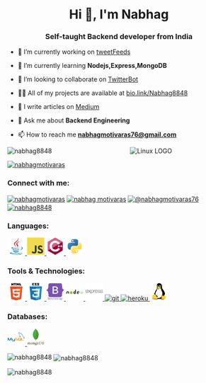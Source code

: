 <!-- <h1 align="center">Hi 👋, I'm Nabhag</h1>
<h2 align="center">Currently Learning Back-end Development!</h2>
 <br>

[![Typing SVG](https://readme-typing-svg.herokuapp.com?color=F6DA5A&size=35&center=true&lines=Linux+is+Awesome!;Linux+Love)](https://git.io/typing-svg)
<div>
<img align = "left" src="https://1000logos.net/wp-content/uploads/2017/03/LINUX-LOGO.png" alt="Linux LOGO" width="45%"/>

<p align = "center">
- 🤔 Love to share my work in public.<br>
- 🌱 I’m currently building my profile.<br>
- ⚡ Fun fact: I Don't Wanna go to College.<br>
 - 👯 I Love to Collaborate and Meet New Peeps.<br>
 - 💬 Connect with me on Twitter would love to hear your views.<br>
</p>
</div>
<h2></h2>

<h3>Github Stat's: <h3>
  
 <img width = "48%" src="https://github-readme-stats.vercel.app/api?username=Nabhag8848&show_icons=true&theme=tokyonight" />
 <img width = "48%" src="https://github-readme-streak-stats.herokuapp.com/?user=Nabhag8848&theme=tokyonight" />
 <br>
 <br>
 <h2></h2> 
 <h3 align="left">Languages and Tools:</h3>
<code><img height="45" width="45" src="https://cdn.freelogovectors.net/svg05/java-logo.svg"></code>
 <code><img height="40" width="40" src="https://upload.wikimedia.org/wikipedia/commons/thumb/3/38/HTML5_Badge.svg/1024px-HTML5_Badge.svg.png"></code>
<code><img height="40" width="40" src="https://cdn.iconscout.com/icon/free/png-256/css-131-722685.png"></code>
<code><img height="40" width="40" src="https://raw.githubusercontent.com/github/explore/80688e429a7d4ef2fca1e82350fe8e3517d3494d/topics/javascript/javascript.png"></code>
 <code><img height="40" width="40" src="https://upload.wikimedia.org/wikipedia/commons/thumb/1/18/C_Programming_Language.svg/1200px-C_Programming_Language.svg.png"></code>
<code><img height="40" width="40" src = "https://upload.wikimedia.org/wikipedia/commons/thumb/1/18/ISO_C%2B%2B_Logo.svg/1200px-ISO_C%2B%2B_Logo.svg.png"></code>
 <code><img height="45" width="45" src="https://raw.githubusercontent.com/github/explore/80688e429a7d4ef2fca1e82350fe8e3517d3494d/topics/python/python.png"></code>
<code><img height="40" width="40" src="https://upload.wikimedia.org/wikipedia/commons/thumb/3/3f/Git_icon.svg/1024px-Git_icon.svg.png"></code>
<code><img height="40" width="40" src="https://raw.githubusercontent.com/github/explore/80688e429a7d4ef2fca1e82350fe8e3517d3494d/topics/github-api/github-api.png"></code>
<code><img height="40" width="40" src="https://upload.wikimedia.org/wikipedia/commons/9/9a/Visual_Studio_Code_1.35_icon.svg"></code>
 <h3 align = "left"> Connect with me: </h3>
<p align="left">
<code><a href = "www.linkedin.com/in/nabhag-motivaras-460b3b1aa"><img src="https://img.icons8.com/fluent/48/000000/linkedin.png"/></a></code>
<code><a href = "https://twitter.com/NabhagMotivaras"><img src="https://img.icons8.com/fluent/48/000000/twitter.png"/></a></code>
<code><a href = "https://medium.com/@nabhagmotivaras76"><img width = "5%" src = "https://upload.wikimedia.org/wikipedia/commons/thumb/e/ec/Medium_logo_Monogram.svg/1200px-Medium_logo_Monogram.svg.png"/></a></code>
</p>

 -->
 
 
 <h1 align="center">Hi 👋, I'm Nabhag</h1>
<h3 align="center">Self-taught Backend developer from India</h3>

- 🔭 I’m currently working on [tweetFeeds](https://github.com/Nabhag8848/tweetFeeds)

- 🌱 I’m currently learning **Nodejs,Express,MongoDB**

- 👯 I’m looking to collaborate on [TwitterBot](https://github.com/Nabhag8848/TwitterBot)

- 👨‍💻 All of my projects are available at [bio.link/Nabhag8848](bio.link/Nabhag8848)

- 📝 I write articles on [Medium](Medium)

- 💬 Ask me about **Backend Engineering**

- 📫 How to reach me **nabhagmotivaras76@gmail.com**

<img align = "right" src="https://1000logos.net/wp-content/uploads/2017/03/LINUX-LOGO.png" alt="Linux LOGO" width="45%"/>

<p align="left"> <img src="https://komarev.com/ghpvc/?username=nabhag8848&label=Profile%20views&color=0e75b6&style=flat" alt="nabhag8848" /> </p>
<p align="left"> <a href="https://twitter.com/nabhagmotivaras" target="blank"><img src="https://img.shields.io/twitter/follow/nabhagmotivaras?logo=twitter&style=for-the-badge" alt="nabhagmotivaras" /></a> </p>
<h3 align="left">Connect with me:</h3>
<p align="left">
<a href="https://twitter.com/nabhagmotivaras" target="blank"><img align="center" src="https://raw.githubusercontent.com/rahuldkjain/github-profile-readme-generator/master/src/images/icons/Social/twitter.svg" alt="nabhagmotivaras" height="30" width="40" /></a>
<a href="https://www.linkedin.com/in/nabhag-motivaras-460b3b1aa/" target="blank"><img align="center" src="https://raw.githubusercontent.com/rahuldkjain/github-profile-readme-generator/master/src/images/icons/Social/linked-in-alt.svg" alt="nabhag motivaras" height="30" width="40" /></a>
<a href="https://medium.com/@nabhagmotivaras76" target="blank"><img align="center" src="https://raw.githubusercontent.com/rahuldkjain/github-profile-readme-generator/master/src/images/icons/Social/medium.svg" alt="@nabhagmotivaras76" height="30" width="40" /></a>
<a href="https://www.leetcode.com/nabhag8848" target="blank"><img align="center" src="https://raw.githubusercontent.com/rahuldkjain/github-profile-readme-generator/master/src/images/icons/Social/leet-code.svg" alt="nabhag8848" height="30" width="40" /></a>
</p>

<h3 align="left">Languages:</h3>
<p align="left"> 
 
 <a href="https://www.java.com" target="_blank" rel="noreferrer"> <img src="https://raw.githubusercontent.com/devicons/devicon/master/icons/java/java-original.svg" alt="java" width="40" height="40"/> </a><a href="https://developer.mozilla.org/en-US/docs/Web/JavaScript" target="_blank" rel="noreferrer"> <img src="https://raw.githubusercontent.com/devicons/devicon/master/icons/javascript/javascript-original.svg" alt="javascript" width="40" height="40"/> </a><a href="https://www.w3schools.com/cpp/" target="_blank" rel="noreferrer"> <img src="https://raw.githubusercontent.com/devicons/devicon/master/icons/cplusplus/cplusplus-original.svg" alt="cplusplus" width="40" height="40"/> </a><a href="https://www.python.org" target="_blank" rel="noreferrer"> <img src="https://raw.githubusercontent.com/devicons/devicon/master/icons/python/python-original.svg" alt="python" width="40" height="40"/> </a> </p>
  
<h3 align="left">Tools & Technologies:</h3>
<a href="https://www.w3.org/html/" target="_blank" rel="noreferrer"> <img src="https://raw.githubusercontent.com/devicons/devicon/master/icons/html5/html5-original-wordmark.svg" alt="html5" width="40" height="40"/> </a><a href="https://www.w3schools.com/css/" target="_blank" rel="noreferrer"> <img src="https://raw.githubusercontent.com/devicons/devicon/master/icons/css3/css3-original-wordmark.svg" alt="css3" width="40" height="40"/> </a><a href="https://getbootstrap.com" target="_blank" rel="noreferrer"> <img src="https://raw.githubusercontent.com/devicons/devicon/master/icons/bootstrap/bootstrap-plain-wordmark.svg" alt="bootstrap" width="40" height="40"/> </a> <a href="https://nodejs.org" target="_blank" rel="noreferrer"> <img src="https://raw.githubusercontent.com/devicons/devicon/master/icons/nodejs/nodejs-original-wordmark.svg" alt="nodejs" width="40" height="40"/> </a><a href="https://expressjs.com" target="_blank" rel="noreferrer"> <img src="https://raw.githubusercontent.com/devicons/devicon/master/icons/express/express-original-wordmark.svg" alt="express" width="40" height="40"/> </a><a href="https://git-scm.com/" target="_blank" rel="noreferrer"> <img src="https://www.vectorlogo.zone/logos/git-scm/git-scm-icon.svg" alt="git" width="40" height="40"/> </a><a href="https://heroku.com" target="_blank" rel="noreferrer"> <img src="https://www.vectorlogo.zone/logos/heroku/heroku-icon.svg" alt="heroku" width="40" height="40"/> </a><a href="https://www.linux.org/" target="_blank" rel="noreferrer"> <img src="https://raw.githubusercontent.com/devicons/devicon/master/icons/linux/linux-original.svg" alt="linux" width="40" height="40"/> </a> 
 
<h3 align="left">Databases:</h3>
 <a href="https://www.mysql.com/" target="_blank" rel="noreferrer"> <img src="https://raw.githubusercontent.com/devicons/devicon/master/icons/mysql/mysql-original-wordmark.svg" alt="mysql" width="40" height="40"/> </a>
  <a href="https://www.mongodb.com/" target="_blank" rel="noreferrer"> <img src="https://raw.githubusercontent.com/devicons/devicon/master/icons/mongodb/mongodb-original-wordmark.svg" alt="mongodb" width="40" height="40"/> </a> 
<p><img align="left" src="https://github-readme-stats.vercel.app/api/top-langs?username=nabhag8848&show_icons=true&locale=en&layout=compact" alt="nabhag8848" /></p>

<p>&nbsp;<img align="center" src="https://github-readme-stats.vercel.app/api?username=nabhag8848&show_icons=true&locale=en" alt="nabhag8848" /></p>

<p><img align="center" src="https://github-readme-streak-stats.herokuapp.com/?user=nabhag8848&" alt="nabhag8848" /></p>
